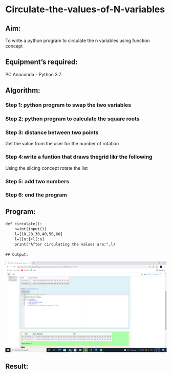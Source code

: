 # Circulate-the-values-of-N-variables
## Aim:
To write a python program to circulate the n variables using function concept
## Equipment’s required:
PC
Anaconda - Python 3.7
## Algorithm: 
### Step 1: python program to swap the two variables
### Step 2: python program to calculate the square roots
### Step 3: distance between two points
Get the value from the user for the number of rotation
### Step 4:write a funtion that draws thegrid likr the following 
Using the slicing concept rotate the list

### Step 5: add two numbers
### Step 6: end the program
## Program:
```
def circulate():
    n=int(input())
    l=[10,20,30,40,50,60]
    l=l[n:]+l[:n]
    print("After circulating the values are:",l)

## Output:
```
![output](.//values.png)

## Result:
